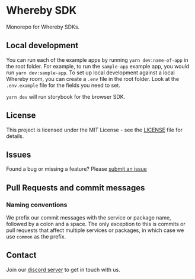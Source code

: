 # Whereby SDK

Monorepo for Whereby SDKs.

## Local development
You can run each of the example apps by running `yarn dev:name-of-app` in the root folder. For example, to run the `sample-app` example app, you would run `yarn dev:sample-app`.
To set up local development against a local Whereby room, you can create a `.env` file in the root folder. Look at the `.env.example` file for the fields you need to set.

`yarn dev` will run storybook for the browser SDK.

## License
This project is licensed under the MIT License - see the [LICENSE](https://github.com/whereby/sdk/LICENSE.md) file for details.

## Issues
Found a bug or missing a feature? Please [submit an issue](https://github.com/whereby/sdk/issues/new)

## Pull Requests and commit messages

### Naming conventions
We prefix our commit messages with the service or package name, followed by a colon and a space. The only exception to this is commits or pull requests that affect multiple services or packages, in which case we use `common` as the prefix.

## Contact
Join our [discord server](https://discord.gg/yWrAhZdvDG) to get in touch with us.